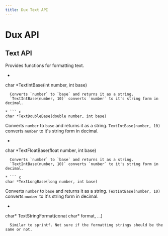 ```yaml
---
title: Dux Text API
---
```


# Dux API #

## Text API ##

Provides functions for formatting text.

* ``` c
char *TextIntBase(int number, int base)
```
  Converts `number` to `base` and returns it as a string.
  `TextIntBase(number, 10)` converts `number` to it's string form in decimal.

* ``` c
char *TextDoubleBase(double number, int base)
```
  Converts `number` to `base` and returns it as a string.
  `TextIntBase(number, 10)` converts `number` to it's string form in decimal.

* ``` c
char *TextFloatBase(float number, int base)
```
  Converts `number` to `base` and returns it as a string.
  `TextIntBase(number, 10)` converts `number` to it's string form in decimal.

* ``` c
char *TextLongBase(long number, int base)
```
  Converts `number` to `base` and returns it as a string.
  `TextIntBase(number, 10)` converts `number` to it's string form in decimal.

* ``` c
char* TextStringFormat(conat char* format, ...)
```
  Similar to sprintf. Not sure if the formatting strings should be the same or not.

